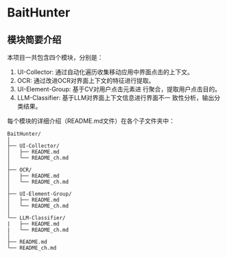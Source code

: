# BaitHunter

## 模块简要介绍

本项目一共包含四个模块，分别是：

1. UI-Collector: 通过自动化遍历收集移动应用中界面点击的上下文。
2. OCR: 通过改进OCR对界面上下文的特征进行提取。
3. UI-Element-Group: 基于CV对用户点击元素进 行聚合，提取用户点击目的。
4. LLM-Classifier: 基于LLM对界面上下文信息进行界面不一 致性分析，输出分类结果。

每个模块的详细介绍（README.md文件）在各个子文件夹中：

```
BaitHunter/
│
├── UI-Collector/
│   ├── README.md
│   └── README_ch.md
│
├── OCR/
│   ├── README.md
│   └── README_ch.md
│
├── UI-Element-Group/
│   ├── README.md
│   └── README_ch.md
│
└── LLM-Classifier/
|   ├── README.md
|   └── README_ch.md
│
├── README.md
└── README_ch.md
```

